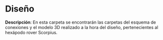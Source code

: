 # Diseño
**Descripción**: En esta carpeta se encontrarán las carpetas del esquema de conexiones y el modelo 3D realizado a la hora del diseño, pertenecientes al hexápodo rover Scorpius.
